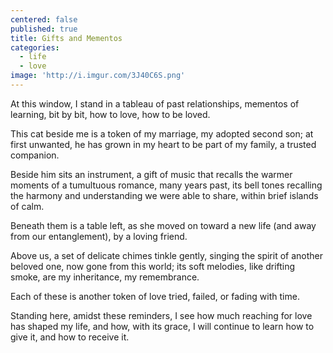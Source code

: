 ```yaml
---
centered: false
published: true
title: Gifts and Mementos
categories:
  - life
  - love
image: 'http://i.imgur.com/3J40C6S.png'
---
```

At this window,
I stand in a tableau 
of past relationships,
mementos of learning, 
bit by bit,
how to love, 
how to be loved.

This cat beside me
is a token of my marriage,
my adopted second son;
at first unwanted,
he has grown in my heart
to be part of my family,
a trusted companion.

Beside him sits an instrument,
a gift of music
that recalls the warmer moments
of a tumultuous romance,
many years past,
its bell tones recalling
the harmony and understanding
we were able to share, 
within brief islands 
of calm.

Beneath them is a table 
left, as she moved on 
toward a new life
(and away from our entanglement),
by a loving friend.

Above us,
a set of delicate chimes 
tinkle gently,
singing the spirit 
of another beloved one,
now gone from this world;
its soft melodies,
like drifting smoke,
are my inheritance,
my remembrance.

Each of these
is another token of love
tried, failed, or fading 
with time.

Standing here,
amidst these reminders,
I see how much reaching for love 
has shaped my life,
and how, with its grace,
I will continue to learn
how to give it,
and how to receive it.
